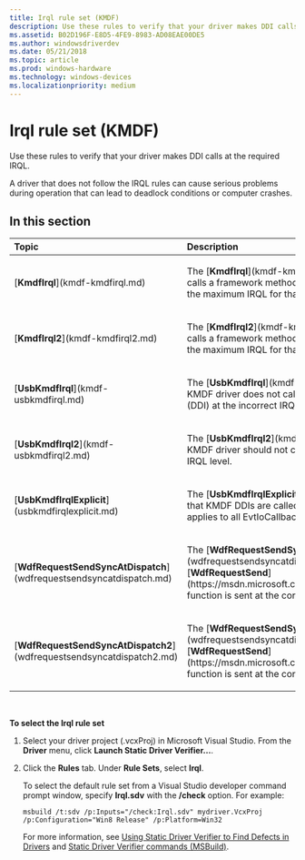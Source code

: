 ```yaml
---
title: Irql rule set (KMDF)
description: Use these rules to verify that your driver makes DDI calls at the required IRQL.A driver that does not follow the IRQL rules can cause serious problems during operation that can lead to deadlock conditions or computer crashes.
ms.assetid: B02D196F-E8D5-4FE9-8983-AD08EAE00DE5
ms.author: windowsdriverdev
ms.date: 05/21/2018
ms.topic: article
ms.prod: windows-hardware
ms.technology: windows-devices
ms.localizationpriority: medium
---
```


# Irql rule set (KMDF)


Use these rules to verify that your driver makes DDI calls at the required IRQL.

A driver that does not follow the IRQL rules can cause serious problems during operation that can lead to deadlock conditions or computer crashes.

## In this section


<table>
<colgroup>
<col width="50%" />
<col width="50%" />
</colgroup>
<thead>
<tr class="header">
<th align="left">Topic</th>
<th align="left">Description</th>
</tr>
</thead>
<tbody>
<tr class="odd">
<td align="left"><p>[<strong>KmdfIrql</strong>](kmdf-kmdfirql.md)</p></td>
<td align="left"><p>The [<strong>KmdfIrql</strong>](kmdf-kmdfirql.md) rule specifies that a driver calls a framework method at an IRQL that is less than or equal to the maximum IRQL for that method.</p></td>
</tr>
<tr class="even">
<td align="left"><p>[<strong>KmdfIrql2</strong>](kmdf-kmdfirql2.md)</p></td>
<td align="left"><p>The [<strong>KmdfIrql2</strong>](kmdf-kmdfirql2.md) rule specifies that a driver calls a framework method at an IRQL that is less than or equal to the maximum IRQL for that method.</p></td>
</tr>
<tr class="odd">
<td align="left"><p>[<strong>UsbKmdfIrql</strong>](kmdf-usbkmdfirql.md)</p></td>
<td align="left"><p>The [<strong>UsbKmdfIrql</strong>](kmdf-usbkmdfirql.md) rule specifies that a KMDF driver does not call USB-specific device driver interfaces (DDI) at the incorrect IRQL level.</p></td>
</tr>
<tr class="even">
<td align="left"><p>[<strong>UsbKmdfIrql2</strong>](kmdf-usbkmdfirql2.md)</p></td>
<td align="left"><p>The [<strong>UsbKmdfIrql2</strong>](kmdf-usbkmdfirql2.md) rule specifies that a KMDF driver should not call USB-specific DDIs at the incorrect IRQL level.</p></td>
</tr>
<tr class="odd">
<td align="left"><p>[<strong>UsbKmdfIrqlExplicit</strong>](usbkmdfirqlexplicit.md)</p></td>
<td align="left"><p>The [<strong>UsbKmdfIrqlExplicit</strong>](usbkmdfirqlexplicit.md) rule verifies that KMDF DDIs are called at the correct IRQL level. This rule applies to all EvtIoCallback functions.</p></td>
</tr>
<tr class="even">
<td align="left"><p>[<strong>WdfRequestSendSyncAtDispatch</strong>](wdfrequestsendsyncatdispatch.md)</p></td>
<td align="left"><p>The [<strong>WdfRequestSendSyncAtDispatch</strong>](wdfrequestsendsyncatdispatch.md) rule verifies that the [<strong>WdfRequestSend</strong>](https://msdn.microsoft.com/library/windows/hardware/ff550027) function is sent at the correct IRQL priority level.</p></td>
</tr>
<tr class="odd">
<td align="left"><p>[<strong>WdfRequestSendSyncAtDispatch2</strong>](wdfrequestsendsyncatdispatch2.md)</p></td>
<td align="left"><p>The [<strong>WdfRequestSendSyncAtDispatch2</strong>](wdfrequestsendsyncatdispatch2.md) rule verifies that the [<strong>WdfRequestSend</strong>](https://msdn.microsoft.com/library/windows/hardware/ff550027) function is sent at the correct IRQL priority level.</p></td>
</tr>
</tbody>
</table>

 

**To select the Irql rule set**

1.  Select your driver project (.vcxProj) in Microsoft Visual Studio. From the **Driver** menu, click **Launch Static Driver Verifier…**.

2.  Click the **Rules** tab. Under **Rule Sets**, select **Irql**.

    To select the default rule set from a Visual Studio developer command prompt window, specify **Irql.sdv** with the **/check** option. For example:

    ```
    msbuild /t:sdv /p:Inputs="/check:Irql.sdv" mydriver.VcxProj /p:Configuration="Win8 Release" /p:Platform=Win32
    ```

    For more information, see [Using Static Driver Verifier to Find Defects in Drivers](https://msdn.microsoft.com/library/windows/hardware/hh454281) and [Static Driver Verifier commands (MSBuild)](https://msdn.microsoft.com/library/windows/hardware/hh466459).

 

 





